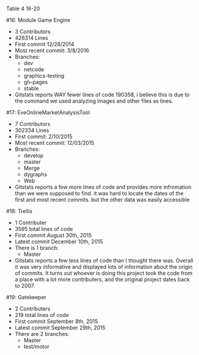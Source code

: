 Table 4 16-20

#16: Module Game Engine
 * 3 Contributors
 * 426314 Lines
 * First commit 12/28/2014
 * Most recent commit: 3/8/2016
 * Branches: 
   * dev
   * netcode
   * graphics-testing
   * gh-pages
   * stable
 * Gitstats reports WAY fewer lines of code 190358, i believe this is due to the command we used analyzing images and other files as lines. 

#17: EveOnlineMarketAnalysisTool
 * 7 Contributors
 * 302334 Lines
 * First commit: 2/10/2015
 * Most recent commit: 12/03/2015
 * Branches: 
   * develop
   * master
   * Merge
   * dygraphs
   * Web
 * Gitstats reports a few more lines of code and provides more infromation than we were supposed to find. it was hard to locate the dates of the first and most recent commits. but the other data was easily accessible

#18: Trellis
  * 1 Contributer
  * 3595 total lines of code
  * First commit August 30th, 2015
  * Latest commit December 10th, 2015
  * There is 1 branch:
    * Master   
  * Gitstats reports a few less lines of code than I thought there was.  Overall it was very informative and displayed lots of information about the origin of commits.  It turns out whoever is doing this project took the code from a place with a lot more contributers, and the original project dates back to 2007.

#19: Gatekeeper
  * 2 Contributers
  * 219 total lines of code
  * First commit September 8th, 2015
  * Latest commit September 29th, 2015
  * There are 2 branches:
    * Master
    * test/motor


